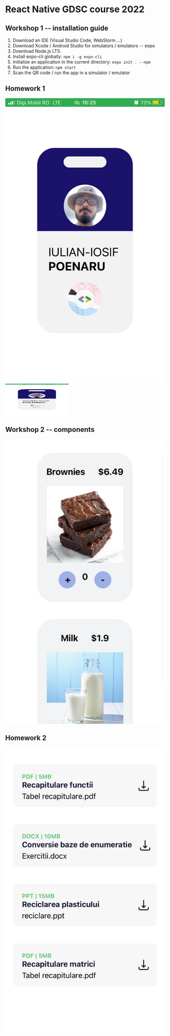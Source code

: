 # React Native GDSC course 2022

## Workshop 1 -- installation guide

1. Download an IDE (Visual Studio Code, WebStorm ...)
2. Download Xcode / Android Studio for simulators / emulators -- expo
3. Download Node.js LTS.
4. Install expo-cli globally: `npm i -g expo-cli`
5. Initialize an application in the current directory: `expo init . --npm`
6. Run the application: `npm start`
7. Scan the QR code / run the app in a simulator / emulator

## Homework 1
![Homework 1 - Picture 1](./images/homework1.jpeg)
<img src="./images/homework1.jpeg" width="200" height="100">

## Workshop 2 -- components
![Workshop 2 - Picture 2](./images/workshop2.jpeg)

## Homework 2
![Homework 2 - Picture 3](./images/homework2.jpeg)
